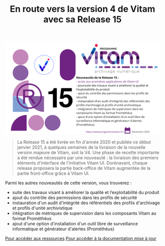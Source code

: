 ﻿---
layout: post
title: En route vers la version 4 de Vitam avec sa Release 15
---

![Logos](/public/images/release15.png)

> La Release 15 a été livrée en fin d'année 2020 et publiée ce début janvier 2021, à quelques semaines de la livraison de la nouvelle version majeure de Vitam, soit la V4. 
Une phase de recette importante a été rendue nécessaire par une nouveauté : la livraison des premiers éléments d'interface de l'initiative Vitam UI.
Dorénavant, chaque release proposera la partie back-office de Vitam augmentée de la partie front-office grâce à Vitam UI.

Parmi les autres nouveautés de cette version, vous trouverez :
- suite des travaux visant à améliorer la qualité et l’exploitabilité du produit
- ajout du contrôle des permissions dans les profils de sécurité
- instauration d'un audit d'intégrité des référentiels des profils d'archivage et profils d'unité archivistique
- intégration de métriques de supervision dans les composants Vitam au format Prométhéus
- ajout d'une option d'installation d'un outil libre de surveillance informatique et générateur d'alertes (Prométhéus)

[Pour accéder aux ressources](https://www.programmevitam.fr/pages/ressources/)
[Pour accéder à la documentation mise à jour](https://www.programmevitam.fr/pages/documentation/)